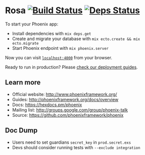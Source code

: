 # Rosa [![Build Status](https://travis-ci.com/Fahrradflucht/rosa.svg?token=ShCwq7Qu7BM1HfHtG88v&branch=master)](https://travis-ci.com/Fahrradflucht/rosa) [![Deps Status](https://beta.hexfaktor.org/badge/all/github/Fahrradflucht/rosa.svg)](https://beta.hexfaktor.org/github/Fahrradflucht/rosa)

To start your Phoenix app:

  * Install dependencies with `mix deps.get`
  * Create and migrate your database with `mix ecto.create && mix ecto.migrate`
  * Start Phoenix endpoint with `mix phoenix.server`

Now you can visit [`localhost:4000`](http://localhost:4000) from your browser.

Ready to run in production? Please [check our deployment guides](http://www.phoenixframework.org/docs/deployment).

## Learn more

  * Official website: http://www.phoenixframework.org/
  * Guides: http://phoenixframework.org/docs/overview
  * Docs: https://hexdocs.pm/phoenix
  * Mailing list: http://groups.google.com/group/phoenix-talk
  * Source: https://github.com/phoenixframework/phoenix

## Doc Dump

  * Users need to set guardians `secret_key` in `prod.secret.exs`
  * Devs should consider running tests with `--exclude integration` 
  

